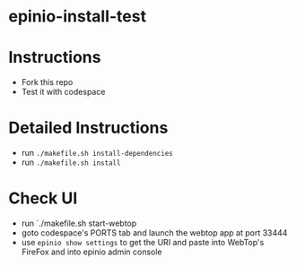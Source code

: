 # epinio-install-test

# Instructions
- Fork this repo
- Test it with codespace

# Detailed Instructions
- run `./makefile.sh install-dependencies`
- run `./makefile.sh install`

# Check UI
- run `./makefile.sh start-webtop
- goto codespace's PORTS tab and launch the webtop app at port 33444
- use `epinio show settings` to get the URI and paste into WebTop's FireFox and into epinio admin console
